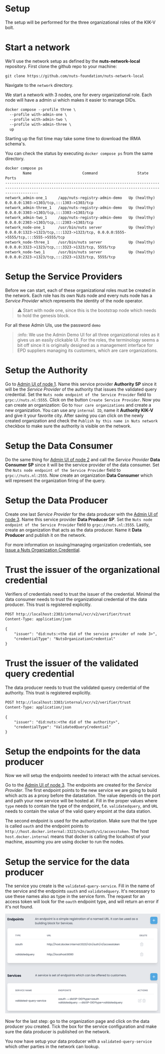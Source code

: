 # Setup

The setup will be performed for the three organizational roles of the KIK-V bolt.

# Start a network

We'll use the network setup as defined by the **nuts-network-local** repository.
First clone the github repo to your machine:

```shell
git clone https://github.com/nuts-foundation/nuts-network-local
```

Navigate to the `network` directory.

We start a network with 3 nodes, one for every organizational role. Each node will have a admin ui which makes it easier to manage DIDs.

```shell
docker compose --profile three \
  --profile with-admin-one \
  --profile with-admin-two \
  --profile with-admin-three \
  up
```

Starting up the fist time may take some time to download the IRMA schema's.

You can check the status by executing `docker compose ps` from the same directory.

```shell
docker compose ps
        Name                       Command                  State                                              Ports
-----------------------------------------------------------------------------------------------------------------------------------------------------------
network_admin-one_1     /app/nuts-registry-admin-demo   Up (healthy)   0.0.0.0:1303->1303/tcp,:::1303->1303/tcp
network_admin-three_1   /app/nuts-registry-admin-demo   Up (healthy)   0.0.0.0:3303->1303/tcp,:::3303->1303/tcp
network_admin-two_1     /app/nuts-registry-admin-demo   Up (healthy)   0.0.0.0:2303->1303/tcp,:::2303->1303/tcp
network_node-one_1      /usr/bin/nuts server            Up (healthy)     0.0.0.0:1323->1323/tcp,:::1323->1323/tcp, 0.0.0.0:5555->5555/tcp,:::5555->5555/tcp
network_node-three_1    /usr/bin/nuts server            Up (healthy)     0.0.0.0:3323->1323/tcp,:::3323->1323/tcp, 5555/tcp
network_node-two_1      /usr/bin/nuts server            Up (healthy)     0.0.0.0:2323->1323/tcp,:::2323->1323/tcp, 5555/tcp
```

# Setup the Service Providers 

Before we can start, each of these organizational roles must be created in the network. Each role has its own Nuts node and every nuts node has a _Service Provider_ which represents the identity of the node operator.

> :warning: Start with node one, since this is the bootstrap node which needs to hold the genesis block.

For all these Admin UIs, use the password `demo`

> :info: We use the Admin Demo UI for all three organizational roles as it gives us an easily clickable UI. For the roles, the terminology seems a bit off since it is originally designed as a management interface for EPD suppliers managing its customers, which are care organizations.

# Setup the Authority

Go to [Admin UI of node 1](http://localhost:1303).
Name this service provider **Authority SP** since it will be the _Service Provider_ of the authority that issues the validated query credential.
Set the `Nuts node endpoint of the Service Provider` field to `grpc://nuts.nl:5555`.
Click on the button `Create Service Provider`.
Now you can create an organization: Go to `Your care organizations` and create a new organization.
You can use any `internal ID`, name it **Authority KIK-V** and give it your favorite city.
After saving you can click on the newly created organization and check the `Publish by this name in Nuts network` checkbox to make sure the authority is visible on the network.

# Setup the Data Consumer

Do the same thing for [Admin UI of node 2](http://localhost:2303) and call the _Service Provider_ **Data Consumer SP** since it will be the service provider of the data consumer.
Set the `Nuts node endpoint of the Service Provider` field to `grpc://nuts.nl:2555`.
Now create an organization **Data Consumer** which will represent the organization firing of the query.

# Setup the Data Producer

Create one last _Service Provider_ for the data producer with the [Admin UI of node 3](http://localhost:3303). Name this service provider **Data Producer SP**.
Set the `Nuts node endpoint of the Service Provider` field to `grpc://nuts.nl:3555`.
Lastly, create an organization that acts as the data producer. Name it **Data Producer** and publish it on the network.

For more information on issuing/managing organization credentials, see [Issue a Nuts Organization Credential](https://nuts-node.readthedocs.io/en/latest/pages/getting-started/4-connecting-crm.html#issue-a-nuts-organization-credential).

# Trust the issuer of the organizational credential

Verifiers of credentials need to trust the issuer of the credential. Minimal the data consumer needs to trust the organizational credential of the data producer. This trust is registered explicitly. 

```http request
POST http://localhost:2303/internal/vcr/v2/verifier/trust
Content-Type: application/json

{
    "issuer": "did:nuts:<the did of the service provider of node 3>",
    "credentialType": "NutsOrganizationCredential"
}
```

# Trust the issuer of the validated query credential

The data producer needs to trust the validated quesry credential of the authority. This trust is registered explicitly. 

```http request
POST http://localhost:3303/internal/vcr/v2/verifier/trust
Content-Type: application/json

{
    "issuer": "did:nuts:<the did of the authority>",
    "credentialType": "ValidatedQueryCredential"
}
```

# Setup the endpoints for the data producer

Now we will setup the endpoints needed to interact with the actual services.

Go to the [Admin UI of node 3](http://localhost:3303). The endpoints are created for the _Service Provider_. 
The first endpoint points to the new service we are going to build which acts as a proxy before the datastation. The value depends on the port and path your new service will be hosted at. Fill in the proper values where `type` needs to contain the type of the endpoint, f.e. `validatedquery`, and `URL` needs to contain the value of the valid query enpoint at the data station.

The second endpoint is used for the authorization. Make sure that the type is called `oauth` and the endpoint points to `http://host.docker.internal:3323/n2n/auth/v1/accesstoken`. The host `host.docker.internal` means that docker is calling the localhost of your machine, assuming you are using docker to run the nodes.

# Setup the service for the data producer

The service you create is the `validated-query-service`. Fill in the name of the service and the endpoints `oauth` and `validatedquery`. It's necessary to use these names also as type in the service form. The request for an access token will look for the `oauth` endpoint type, and will return an error if it's not found.

![Example of services and endpoints](configured%20services.png)

Now for the last step: go to the organization page and click on the data producer you created. Tick the box for the service configuration and make sure the data producer is published on the network.

You now have setup your data producer with a `validated-query-service` which other parties in the network can lookup.
